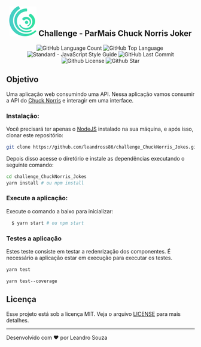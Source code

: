 <h2 align="center">
  <img alt="GitHub Language Count" src="./src/img/parMais.png" />
 <b>Challenge - ParMais Chuck Norris Joker</b> 
</h2>

<p align="center">
    <img alt="GitHub Language Count" src="https://img.shields.io/github/languages/count/leandross86/challenge_ChuckNorris_Jokes" />
  <img alt="GitHub Top Language" src="https://img.shields.io/github/languages/top/leandross86/challenge_ChuckNorris_Jokes" />
  <img alt="" src="https://img.shields.io/github/repo-size/leandross86/challenge_ChuckNorris_Jokes" />
  <img alt="Standard - JavaScript Style Guide" src="https://img.shields.io/badge/code%20style-standard-brightgreen.svg" />

  <img alt="GitHub Last Commit" src="https://img.shields.io/github/last-commit/leandross86/challenge_ChuckNorris_Jokes" />
  <img alt="Github License" src="https://img.shields.io/github/license/leandross86/challenge_ChuckNorris_Jokes" />
  <img alt="Github Star" src="https://img.shields.io/github/stars/leandross86/challenge_ChuckNorris_Jokes?style=social" />
</p>


## Objetivo
Uma aplicação web consumindo uma API.
Nessa aplicação vamos consumir a API do [Chuck Norris](https://api.chucknorris.io/) e interagir em uma interface.


### Instalação:

Você precisará ter apenas o [NodeJS](https://nodejs.org) instalado na sua máquina, e após isso, clonar este repositório:

```sh
git clone https://github.com/leandross86/challenge_ChuckNorris_Jokes.git

```
Depois disso acesse o diretório e instale as dependências executando o seguinte comando:
```bash
cd challenge_ChuckNorris_Jokes
yarn install # ou npm install
```
### Execute a aplicação:

Execute o comando a baixo para inicializar:
```sh
  $ yarn start # ou npm start
```

### Testes a aplicação
Estes teste consiste em testar a redenrização dos componentes. É necessário a aplicação estar em execução para executar os testes.

```sh
yarn test
```
```
yarn test--coverage
```
## Licença

Esse projeto está sob a licença MIT. Veja o arquivo [LICENSE](LICENSE) para mais detalhes.

---
Desenvolvido com ❤ por Leandro Souza